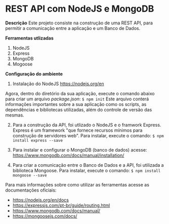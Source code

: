 # REST API com NodeJS e MongoDB

**Descrição**
Este projeto consiste na construção de uma REST API, para permitir a comunicação entre a aplicação e um Banco de Dados.

**Ferramentas utlizadas**
1. NodeJS
2. Express
3. MongoDB
4. Mogoose

**Configuração do ambiente**
1. Instalação do NodeJS
<https://nodejs.org/en>

Agora, dentro do diretório da sua aplicação, execute o comando abaixo para criar um arquivo _package.json_:
`$ npm init`
Este arquivo conterá informações importantes sobre a sua aplicação como os scripts, as dependências e bibliotecas utilizadas, além do controle de versão das mesmas.

2. Para a construção da API, foi utlizado o NodeJS e o framwork Express. Express é um framework "que fornece recursos mínimos para construção de servidores web".
Para instalar, execute o comando:
`$ npm install express --save`

4. Para instalar e configurar o MongoDB (banco de dados) acesse:
<https://www.mongodb.com/docs/manual/installation/>

5. Para criar a comunicação entre o Banco de Dados e a API, foi utilizada a biblioteca Mongoose.
Para instalar, execute o comando:
`$ npm install mongoose --save`


Para mais informações sobre como utilizar as ferramentas acesse as documentações oficiais:
* <https://nodejs.org/en/docs>
* <https://expressjs.com/pt-br/guide/routing.html>
* <https://www.mongodb.com/docs/manual/>
* <https://mongoosejs.com/docs/>
